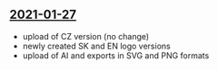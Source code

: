## [2021-01-27](https://github.com/faktaoklimatu/graphics/blob/2f4d766d34f0cb13795480cecfc0fcdff8ee0bc2/Brand/logo.ai)

- upload of CZ version (no change)
- newly created SK and EN logo versions
- upload of AI and exports in SVG and PNG formats

